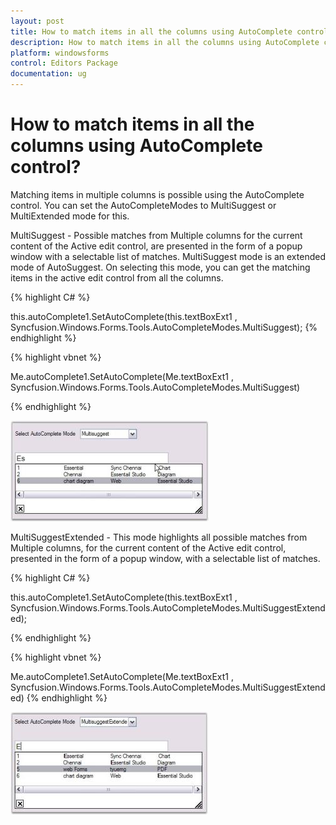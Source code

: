 ```yaml
---
layout: post
title: How to match items in all the columns using AutoComplete control | Windows Forms | Syncfusion
description: How to match items in all the columns using AutoComplete control
platform: windowsforms
control: Editors Package
documentation: ug
---
```






# How to match items in all the columns using AutoComplete control?


Matching items in multiple columns is possible using the AutoComplete control. You can set the AutoCompleteModes to MultiSuggest or MultiExtended mode for this.

MultiSuggest - Possible matches from Multiple columns for the current content of the Active edit control, are presented in the form of a popup window with a selectable list of matches. MultiSuggest mode is an extended mode of AutoSuggest. On selecting this mode, you can get the matching items in the active edit control from all the columns. 

{% highlight C# %}




this.autoComplete1.SetAutoComplete(this.textBoxExt1 , Syncfusion.Windows.Forms.Tools.AutoCompleteModes.MultiSuggest);
{% endhighlight %}




{% highlight vbnet %}


Me.autoComplete1.SetAutoComplete(Me.textBoxExt1 , Syncfusion.Windows.Forms.Tools.AutoCompleteModes.MultiSuggest)

{% endhighlight %}

 ![](FAQ_images/Overview_img36.jpeg)



MultiSuggestExtended - This mode highlights all possible matches from Multiple columns, for the current content of the Active edit control, presented in the form of a popup window, with a selectable list of matches.

{% highlight C# %}



this.autoComplete1.SetAutoComplete(this.textBoxExt1 , Syncfusion.Windows.Forms.Tools.AutoCompleteModes.MultiSuggestExtended);


{% endhighlight %}



{% highlight vbnet %}



Me.autoComplete1.SetAutoComplete(Me.textBoxExt1 , Syncfusion.Windows.Forms.Tools.AutoCompleteModes.MultiSuggestExtended)
{% endhighlight %}


![](FAQ_images/Overview_img37.jpeg) 

